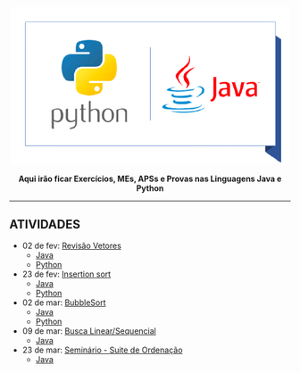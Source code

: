 <p align="center"><a href="#" target="_blank"><img src="https://github.com/Default-UNIT/Analise-Algoritmo/blob/main/img/pythonjava.png" width="500"></a></p>
<p align="center"><strong>Aqui irão ficar Exercícios, MEs, APSs e Provas nas Linguagens Java e Python</strong></p>
<hr>

## ATIVIDADES

* 02 de fev: [Revisão Vetores
](https://github.com/Default-UNIT/Analise-Algoritmo/tree/main/Exercicios%2002.02)
  * [Java](https://github.com/Default-UNIT/Analise-Algoritmo/tree/main/Exercicios%2002.02/Java)
  * [Python](https://github.com/Default-UNIT/Analise-Algoritmo/tree/main/Exercicios%2002.02/Python)
* 23 de fev: [Insertion sort](https://github.com/Default-UNIT/Analise-Algoritmo/tree/main/Exercicios%2023.02)
  * [Java](https://github.com/Default-UNIT/Analise-Algoritmo/blob/main/Exercicios%2023.02/Java/InsertionSort.java)
  * [Python](https://github.com/Default-UNIT/Analise-Algoritmo/blob/main/Exercicios%2023.02/Python/InsertionSort.py)
* 02 de mar: [BubbleSort](https://github.com/Default-UNIT/Analise-Algoritmo/tree/main/Exercicios%2002.03)
  * [Java](https://github.com/Default-UNIT/Analise-Algoritmo/blob/main/Exercicios%2002.03/BubbleSort.java)
  * [Python](https://github.com/Default-UNIT/Analise-Algoritmo/blob/main/Exercicios%2002.03/BubbleSort.py)
* 09 de mar: [Busca Linear/Sequencial](https://github.com/Default-UNIT/Analise-Algoritmo/tree/main/Exercicios%2009.03)
  * [Java](https://github.com/Default-UNIT/Analise-Algoritmo/blob/main/Exercicios%2009.03/BuscaLinear.java)
* 23 de mar: [Seminário - Suite de Ordenação](https://github.com/Default-UNIT/Analise-Algoritmo/tree/main/Seminário%20-%20Suite%20de%20Ordenação)
  * [Java](https://github.com/Default-UNIT/Analise-Algoritmo/tree/main/Seminário%20-%20Suite%20de%20Ordenação)

